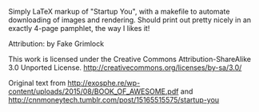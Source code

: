 Simply LaTeX markup of "Startup You", with a makefile to automate
downloading of images and rendering. Should print out pretty nicely in
an exactly 4-page pamphlet, the way I likes it!

Attribution: by Fake Grimlock

This work is licensed under the Creative Commons
Attribution-ShareAlike 3.0 Unported License.
http://creativecommons.org/licenses/by-sa/3.0/

Original text from
http://exosphe.re/wp-content/uploads/2015/08/BOOK_OF_AWESOME.pdf and
http://cnnmoneytech.tumblr.com/post/15165515575/startup-you
